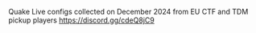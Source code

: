 Quake Live configs collected on December 2024 from EU CTF and TDM pickup players https://discord.gg/cdeQ8jC9
